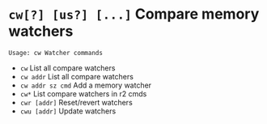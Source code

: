 <!-- TITLE: cw -->

#  `cw[?] [us?] [...]` Compare memory watchers


```text
Usage: cw Watcher commands
```


- `cw` List all compare watchers
- `cw addr` List all compare watchers
- `cw addr sz cmd` Add a memory watcher
- `cw*` List compare watchers in r2 cmds
- `cwr [addr]` Reset/revert watchers
- `cwu [addr]` Update watchers

<p hidden>cw cw* cwr cwu</p>